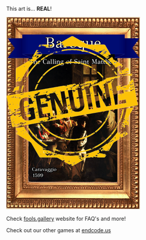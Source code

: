 This art is... 
 **REAL**! 
 
 ![alt text](The_Calling_of_Saint_Matthew_Real.png?raw=true "Artwork Card")  
 
 Check [fools.gallery](https://fools.gallery/) website for FAQ's and more! 
 
 Check out our other games at [endcode.us](https://endcode.us/)